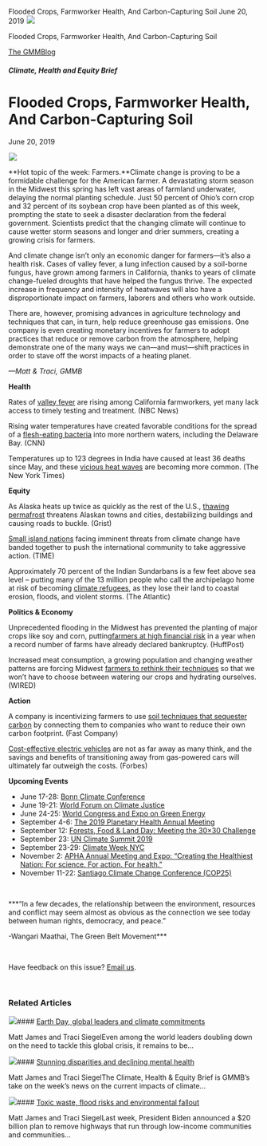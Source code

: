 



Flooded Crops, Farmworker Health, And Carbon-Capturing Soil
June 20, 2019
![](data:image/gif;base64,R0lGODlhAQABAAAAACH5BAEKAAEALAAAAAABAAEAAAICTAEAOw==)![](https://www.gmmb.com/wp-content/uploads/2020/11/06-20-2019.jpeg)



Flooded Crops, Farmworker Health, And Carbon-Capturing Soil





 [The GMMBlog](/blog/)



##### Climate, Health and Equity Brief

 Flooded Crops, Farmworker Health, And Carbon-Capturing Soil
===========================================================


June 20, 2019



![](data:image/gif;base64,R0lGODlhAQABAAAAACH5BAEKAAEALAAAAAABAAEAAAICTAEAOw==)![](https://www.gmmb.com/wp-content/uploads/2020/11/06-20-2019-552x552.jpeg) 


**Hot topic of the week: Farmers.**Climate change is proving to be a formidable challenge for the American farmer. A devastating storm season in the Midwest this spring has left vast areas of farmland underwater, delaying the normal planting schedule. Just 50 percent of Ohio’s corn crop and 32 percent of its soybean crop have been planted as of this week, prompting the state to seek a disaster declaration from the federal government. Scientists predict that the changing climate will continue to cause wetter storm seasons and longer and drier summers, creating a growing crisis for farmers.


And climate change isn’t only an economic danger for farmers—it’s also a health risk. Cases of valley fever, a lung infection caused by a soil-borne fungus, have grown among farmers in California, thanks to years of climate change-fueled droughts that have helped the fungus thrive. The expected increase in frequency and intensity of heatwaves will also have a disproportionate impact on farmers, laborers and others who work outside.


There are, however, promising advances in agriculture technology and techniques that can, in turn, help reduce greenhouse gas emissions. One company is even creating monetary incentives for farmers to adopt practices that reduce or remove carbon from the atmosphere, helping demonstrate one of the many ways we can—and must—shift practices in order to stave off the worst impacts of a heating planet.


*—Matt & Traci, GMMB*


**Health**  

Rates of [valley fever](https://www.nbcnews.com/news/us-news/potentially-deadly-valley-fever-hitting-california-farmworkers-hard-worrying-researchers-n1017806) are rising among California farmworkers, yet many lack access to timely testing and treatment. (NBC News)


Rising water temperatures have created favorable conditions for the spread of a [flesh-eating bacteria](https://www.cnn.com/2019/06/17/health/climate-change-flesh-eating-bacteria-study/index.html) into more northern waters, including the Delaware Bay. (CNN)


Temperatures up to 123 degrees in India have caused at least 36 deaths since May, and these [vicious heat waves](https://www.nytimes.com/2019/06/13/world/asia/india-heat-wave-deaths.html) are becoming more common. (The New York Times)


**Equity**  

As Alaska heats up twice as quickly as the rest of the U.S., [thawing permafrost](https://grist.org/article/thawing-alaskan-permafrost-threatens-local-communities/) threatens Alaskan towns and cities, destabilizing buildings and causing roads to buckle. (Grist)


[Small island nations](https://time.com/longform/sinking-islands-climate-change/?utm_medium=socialflowtw&xid=time_socialflow_twitter&utm_campaign=time&utm_source=twitter.com) facing imminent threats from climate change have banded together to push the international community to take aggressive action. (TIME)


Approximately 70 percent of the Indian Sundarbans is a few feet above sea level – putting many of the 13 million people who call the archipelago home at risk of becoming [climate refugees](https://www.theatlantic.com/video/index/591832/climate-refugees/), as they lose their land to coastal erosion, floods, and violent storms. (The Atlantic)


**Politics & Economy**  

Unprecedented flooding in the Midwest has prevented the planting of major crops like soy and corn, putting[farmers at high financial risk](https://www.huffpost.com/entry/farm-armageddon-flooding-tariffs-climate-change-trump_n_5d050955e4b0985c419e5e0e?guccounter) in a year when a record number of farms have already declared bankruptcy. (HuffPost)


Increased meat consumption, a growing population and changing weather patterns are forcing Midwest [farmers to rethink their techniques](https://www.wired.com/story/midwest-farms-face-an-intense-crop-killing-future/) so that we won’t have to choose between watering our crops and hydrating ourselves. (WIRED)


**Action**  

A company is incentivizing farmers to use [soil techniques that sequester carbon](https://www.fastcompany.com/90361030/this-new-marketplace-pays-farmers-to-fight-climate-change) by connecting them to companies who want to reduce their own carbon footprint. (Fast Company)


[Cost-effective electric vehicles](https://www.forbes.com/sites/anthonyeggert/2019/06/12/yes-electric-cars-will-be-cheaper/#73bc428e2226) are not as far away as many think, and the savings and benefits of transitioning away from gas-powered cars will ultimately far outweigh the costs. (Forbes)


**Upcoming Events**


* June 17-28: [Bonn Climate Conference](https://unfccc.int/SB-50)
* June 19-21: [World Forum on Climate Justice](https://www.elsevier.com/events/conferences/world-forum-on-climate-justice)
* June 24-25: [World Congress and Expo on Green Energy](https://greenenergy.environmentalconferences.org/)
* September 4-6: [The 2019 Planetary Health Annual Meeting](https://planetaryhealthannualmeeting.org/)
* September 12: [Forests, Food & Land Day: Meeting the 30×30 Challenge](https://climatelandchallenge.org/)
* September 23: [UN Climate Summit 2019](http://www.un.org/en/climatechange/)
* September 23-29: [Climate Week NYC](https://www.climateweeknyc.org/climate-week-nyc-2019)
* November 2: [APHA Annual Meeting and Expo: “Creating the Healthiest Nation: For science. For action. For health.”](https://www.apha.org/events-and-meetings/apha-calendar/2019/apha-annual-meeting-and-expo)
* November 11-22: [Santiago Climate Change Conference (COP25)](https://sdg.iisd.org/events/unfccc-cop-25/)


 


***“In a few decades, the relationship between the environment, resources and conflict may seem almost as obvious as the connection we see today between human rights, democracy, and peace.”  

-Wangari Maathai, The Green Belt Movement***


 


Have feedback on this issue? [Email us](mailto:traci.siegel@gmmb.com?subject=CH&E%20Feedback&E%20Brief%20Feedback&E%20Brief%20Feedbac&E%20Brief%20Feedba&E%20Brief%20Feedb&E%20Brief%20Feed&E%20Brief%20Fee&E%20Brief%20Fe&E%20Brief%20F&E%20Brief%20&E%20Brief&E%20Brie&E%20Bri&E%20Br&E%20B&E%20&E&).


 









### Related Articles

![](data:image/gif;base64,R0lGODlhAQABAAAAACH5BAEKAAEALAAAAAABAAEAAAICTAEAOw==)![](https://www.gmmb.com/wp-content/uploads/2021/04/b5197d82-9fb4-4c84-a8d9-e468348c4c67-380x200.jpg)#### [Earth Day, global leaders and climate commitments](https://www.gmmb.com/news/earth-day-global-leaders-and-climate-commitments/)

Matt James and Traci SiegelEven among the world leaders doubling down on the need to tackle this global crisis, it remains to be…

![](data:image/gif;base64,R0lGODlhAQABAAAAACH5BAEKAAEALAAAAAABAAEAAAICTAEAOw==)![](https://www.gmmb.com/wp-content/uploads/2021/04/4.16header-380x200.png)#### [Stunning disparities and declining mental health](https://www.gmmb.com/news/stunning-disparities-and-declining-mental-health/)

Matt James and Traci SiegelThe Climate, Health & Equity Brief is GMMB’s take on the week’s news on the current impacts of climate…

![](data:image/gif;base64,R0lGODlhAQABAAAAACH5BAEKAAEALAAAAAABAAEAAAICTAEAOw==)![](https://www.gmmb.com/wp-content/uploads/2021/04/Picture1-380x200.jpg)#### [Toxic waste, flood risks and environmental fallout](https://www.gmmb.com/news/toxic-waste-flood-risks-and-environmental-fallout/)

Matt James and Traci SiegelLast week, President Biden announced a $20 billion plan to remove highways that run through low-income communities and communities…




